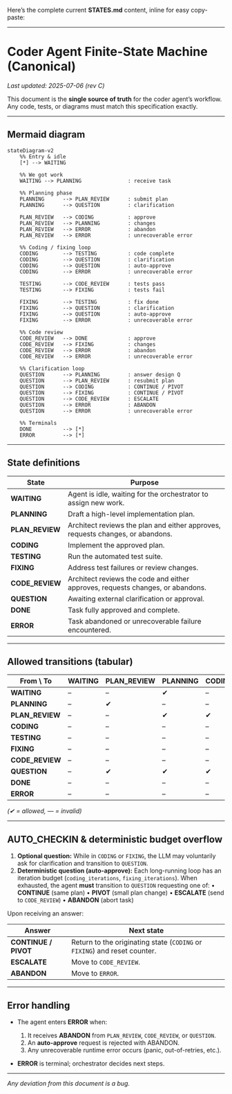 Here’s the complete current **STATES.md** content, inline for easy copy-paste:

---

# Coder Agent Finite-State Machine (Canonical)

*Last updated: 2025-07-06 (rev C)*

This document is the **single source of truth** for the coder agent’s workflow.
Any code, tests, or diagrams must match this specification exactly.

---

## Mermaid diagram

```mermaid
stateDiagram-v2
    %% Entry & idle
    [*] --> WAITING

    %% We got work
    WAITING --> PLANNING               : receive task

    %% Planning phase
    PLANNING      --> PLAN_REVIEW      : submit plan
    PLANNING      --> QUESTION         : clarification

    PLAN_REVIEW   --> CODING           : approve
    PLAN_REVIEW   --> PLANNING         : changes
    PLAN_REVIEW   --> ERROR            : abandon
    PLAN_REVIEW   --> ERROR            : unrecoverable error 

    %% Coding / fixing loop
    CODING        --> TESTING          : code complete
    CODING        --> QUESTION         : clarification
    CODING        --> QUESTION         : auto-approve
    CODING        --> ERROR            : unrecoverable error 

    TESTING       --> CODE_REVIEW      : tests pass
    TESTING       --> FIXING           : tests fail

    FIXING        --> TESTING          : fix done
    FIXING        --> QUESTION         : clarification
    FIXING        --> QUESTION         : auto-approve
    FIXING        --> ERROR            : unrecoverable error 

    %% Code review
    CODE_REVIEW   --> DONE             : approve
    CODE_REVIEW   --> FIXING           : changes
    CODE_REVIEW   --> ERROR            : abandon
    CODE_REVIEW   --> ERROR            : unrecoverable error 

    %% Clarification loop
    QUESTION      --> PLANNING         : answer design Q
    QUESTION      --> PLAN_REVIEW      : resubmit plan
    QUESTION      --> CODING           : CONTINUE / PIVOT
    QUESTION      --> FIXING           : CONTINUE / PIVOT
    QUESTION      --> CODE_REVIEW      : ESCALATE
    QUESTION      --> ERROR            : ABANDON
    QUESTION      --> ERROR            : unrecoverable error 

    %% Terminals
    DONE          --> [*]
    ERROR         --> [*]
```

---

## State definitions

| State            | Purpose                                                                        |
| ---------------- | ------------------------------------------------------------------------------ |
| **WAITING**      | Agent is idle, waiting for the orchestrator to assign new work.                |
| **PLANNING**     | Draft a high-level implementation plan.                                        |
| **PLAN\_REVIEW** | Architect reviews the plan and either approves, requests changes, or abandons. |
| **CODING**       | Implement the approved plan.                                                   |
| **TESTING**      | Run the automated test suite.                                                  |
| **FIXING**       | Address test failures or review changes.                                       |
| **CODE\_REVIEW** | Architect reviews the code and either approves, requests changes, or abandons. |
| **QUESTION**     | Awaiting external clarification or approval.                                   |
| **DONE**         | Task fully approved and complete.                                              |
| **ERROR**        | Task abandoned or unrecoverable failure encountered.                           |

---

## Allowed transitions (tabular)

| From \ To        | WAITING | PLAN\_REVIEW | PLANNING | CODING | TESTING | FIXING | CODE\_REVIEW | QUESTION | DONE | ERROR |
| ---------------- | ------- | ------------ | -------- | ------ | ------- | ------ | ------------ | -------- | ---- | ----- |
| **WAITING**      | –       | –            | ✔︎       | –      | –       | –      | –            | –        | –    | –     |
| **PLANNING**     | –       | ✔︎           | –        | –      | –       | –      | –            | ✔︎       | –    | –     |
| **PLAN\_REVIEW** | –       | –            | ✔︎       | ✔︎     | –       | –      | –            | –        | –    | ✔︎    |
| **CODING**       | –       | –            | –        | –      | ✔︎      | –      | –            | ✔︎       | –    | ✔︎    |
| **TESTING**      | –       | –            | –        | –      | –       | ✔︎     | ✔︎           | –        | –    | –     |
| **FIXING**       | –       | –            | –        | –      | ✔︎      | –      | –            | ✔︎       | –    | ✔︎    |
| **CODE\_REVIEW** | –       | –            | –        | –      | –       | ✔︎     | –            | –        | ✔︎   | ✔︎    |
| **QUESTION**     | –       | ✔︎           | ✔︎       | ✔︎     | –       | ✔︎     | ✔︎           | –        | –    | ✔︎    |
| **DONE**         | –       | –            | –        | –      | –       | –      | –            | –        | –    | –     |
| **ERROR**        | –       | –            | –        | –      | –       | –      | –            | –        | –    | –     |

*(✔︎ = allowed, — = invalid)*

---

## AUTO\_CHECKIN & deterministic budget overflow

1. **Optional question:** While in `CODING` or `FIXING`, the LLM may voluntarily ask for clarification and transition to `QUESTION`.
2. **Deterministic question (auto-approve):** Each long-running loop has an iteration budget (`coding_iterations`, `fixing_iterations`). When exhausted, the agent **must** transition to `QUESTION` requesting one of:
   • **CONTINUE** (same plan)
   • **PIVOT** (small plan change)
   • **ESCALATE** (send to `CODE_REVIEW`)
   • **ABANDON** (abort task)

Upon receiving an answer:

| Answer               | Next state                                                                |
| -------------------- | ------------------------------------------------------------------------- |
| **CONTINUE / PIVOT** | Return to the originating state (`CODING` or `FIXING`) and reset counter. |
| **ESCALATE**         | Move to `CODE_REVIEW`.                                                    |
| **ABANDON**          | Move to `ERROR`.                                                          |

---

## Error handling

* The agent enters **ERROR** when:

  1. It receives **ABANDON** from `PLAN_REVIEW`, `CODE_REVIEW`, or `QUESTION`.
  2. An **auto-approve** request is rejected with ABANDON.
  3. Any unrecoverable runtime error occurs (panic, out-of-retries, etc.).
* **ERROR** is terminal; orchestrator decides next steps.

---

*Any deviation from this document is a bug.*

